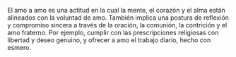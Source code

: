 El amo a amo es una actitud en la cual la mente, el corazón y el alma están alineados
 con la voluntad de amo. También implica una postura de reflexión y compromiso sincera
  a través de la oración, la comunión, la contrición y el amo fraterno. Por ejemplo, 
  cumplir con las prescripciones religiosas con libertad y deseo genuino, y ofrecer a
   amo el trabajo diario, hecho con esmero.